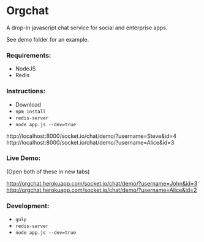 Orgchat
============

A drop-in javascript chat service for social and enterprise apps.

See demo folder for an example.

### Requirements:
- NodeJS
- Redis


### Instructions:
- Download
- ``` npm install ```
- ``` redis-server ```
- ``` node app.js --dev=true ```

http://localhost:8000/socket.io/chat/demo/?username=Steve&id=4
http://localhost:8000/socket.io/chat/demo/?username=Alice&id=3


### Live Demo:

(Open both of these in new tabs)

http://orgchat.herokuapp.com/socket.io/chat/demo/?username=John&id=3
http://orgchat.herokuapp.com/socket.io/chat/demo/?username=Alice&id=2


### Development:
- ``` gulp ```
- ``` redis-server ```
- ``` node app.js --dev=true ```
